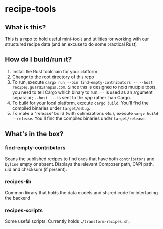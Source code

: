 # recipe-tools

## What is this?

This is a repo to hold useful mini-tools and utilities for working with our structured recipe data (and an excuse to do some practical Rust).

## How do I build/run it?

1. Install the Rust toolchain for your platform
2. Change to the root directory of this repo
3. To run, execute `cargo run --bin find-empty-contributors -- --host recipes.guardianapis.com`.  Since this is designed to hold
multiple tools, you need to tell Cargo which binary to run.  `--` is used as an argument separator; `--host ...` is sent to the _app_ rather than Cargo.
4. To build for your local platform, execute `cargo build`.  You'll find the compiled binaries under `target/debug`.
5. To make a "release" build (with optimizations etc.), execute `cargo build --release`. You'll find the compiled binaries under `target/release`.

## What's in the box?

### find-empty-contributors

Scans the published recipes to find ones that have both `contributors` and `byline` empty or absent.  Displays the relevant Composer path,
CAPI path, uid and checksum (if present).


### recipes-lib

Common library that holds the data models and shared code for interfacing the backend

### recipes-scripts

Some useful scripts. Currently holds `./transform-recipes.sh`, 
